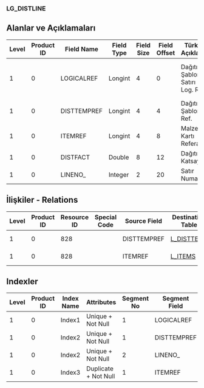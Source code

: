 ### LG_DISTLINE

## Alanlar ve Açıklamaları

**Level**|**Product ID**|**Field Name**|**Field Type**|**Field Size**|**Field Offset**|**Türkçe Açıklama**|**Expression**
-----|-----|-----|-----|-----|-----|-----|-----
1|0|LOGICALREF|Longint|4|0|Dağıtım Şablonu Satırı Log. Ref.|Distribution Template Line Logical Reference
1|0|DISTTEMPREF|Longint|4|4|Dağıtım Şablonu Ref.|Distribution Template Reference
1|0|ITEMREF|Longint|4|8|Malzeme Kartı Referansı|Item Card Reference
1|0|DISTFACT|Double|8|12|Dağıtım Katsayısı|Distribution Factor
1|0|LINENO_|Integer|2|20|Satır Numarası|Line Number

## İlişkiler - Relations

**Level**|**Product ID**|**Resource ID**|**Special Code**|**Source Field**|**Destination Table**|**Destination Field**|**Relation Type**|**Extra Condition**
-----|-----|-----|-----|-----|-----|-----|-----|-----
1|0|828||DISTTEMPREF|[L_DISTTEMP](../LG_DISTTEMP "L_DISTTEMP")|LOGICALREF|one-to-one|
1|0|828||ITEMREF|[L_ITEMS](../LG_ITEMS "L_ITEMS")|LOGICALREF|one-to-one|

## Indexler

**Level**|**Product ID**|**Index Name**|**Attributes**|**Segment No**|**Segment Field**|**Sense**
-----|-----|-----|-----|-----|-----|-----
1|0|Index1|Unique + Not Null|1|LOGICALREF|Ascending
1|0|Index2|Unique + Not Null|1|DISTTEMPREF|Ascending
1|0|Index2|Unique + Not Null|2|LINENO_|Ascending
1|0|Index3|Duplicate + Not Null|1|ITEMREF|Ascending
